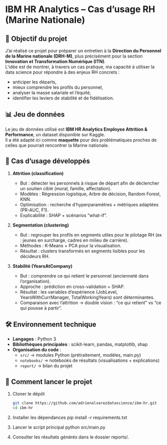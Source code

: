# IBM HR Analytics – Cas d’usage RH (Marine Nationale)

## 🎯 Objectif du projet
J’ai réalisé ce projet pour préparer un entretien à la **Direction du Personnel de la Marine nationale (DRH-M)**, plus précisément pour la section **Innovation et Transformation Numérique (ITN)**.  
L’idée est de montrer, à travers un cas pratique, ma capacité à utiliser la data science pour répondre à des enjeux RH concrets :  
- anticiper les départs,  
- mieux comprendre les profils du personnel,  
- analyser la masse salariale et l’équité,  
- identifier les leviers de stabilité et de fidélisation.  

## 📊 Jeu de données
Le jeu de données utilisé est **IBM HR Analytics Employee Attrition & Performance**, un dataset disponible sur Kaggle.  
Il a été adapté ici comme **maquette** pour des problématiques proches de celles que pourrait rencontrer la Marine nationale.

## 🧩 Cas d’usage développés
1. **Attrition (classification)**  
   - But : détecter les personnels à risque de départ afin de déclencher un soutien ciblé (moral, famille, affectation).  
   - Modèles : Régression logistique, Arbre de décision, Random Forest, KNN.  
   - Optimisation : recherche d’hyperparamètres + métriques adaptées (PR-AUC, F1).  
   - Explicabilité : SHAP + scénarios “what-if”.  

2. **Segmentation (clustering)**  
   - But : regrouper les profils en segments utiles pour le pilotage RH (ex : jeunes en surcharge, cadres en milieu de carrière).  
   - Méthodes : K-Means + PCA pour la visualisation.  
   - Résultat : clusters transformés en segments lisibles pour les décideurs RH.  

3. **Stabilité (YearsAtCompany)**  
   - But : comprendre ce qui retient le personnel (ancienneté dans l’organisation).  
   - Approche : prédiction en cross-validation + SHAP.  
   - Résultat : les variables d’expérience (JobLevel, YearsWithCurrManager, TotalWorkingYears) sont déterminantes.  
   - Comparaison avec l’attrition → double vision : “ce qui retient” vs “ce qui pousse à partir”.  

## 🛠️ Environnement technique
- **Langages** : Python 3  
- **Bibliothèques principales** : scikit-learn, pandas, matplotlib, shap  
- **Organisation du code** :  
  - `src/` → modules Python (prétraitement, modèles, main.py)  
  - `notebooks/` → notebooks de résultats (visualisations + explications)  
  - `report/` → bilan du projet 

## 🚀 Comment lancer le projet
1. Cloner le dépôt  
   ```bash
   git clone https://github.com/adrienalvarezdatascience/ibm-hr.git
   cd ibm-hr

2. Installer les dépendances
  pip install -r requirements.txt

4. Lancer le script principal
  python src/main.py

6. Consulter les résultats générés dans le dossier reports/.
